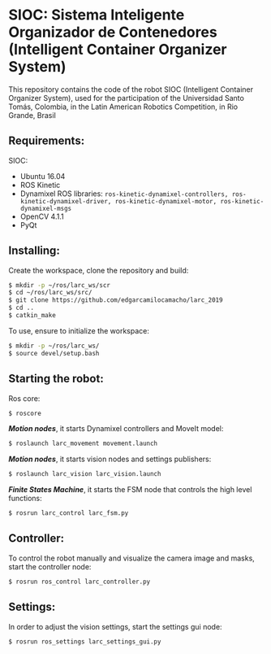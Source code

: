 # SIOC: Sistema Inteligente Organizador de Contenedores (Intelligent Container Organizer System)

This repository contains the code of the robot SIOC (Intelligent Container Organizer System), used for the participation of the Universidad Santo Tomás, Colombia, in the Latin American Robotics Competition, in Rio Grande, Brasil

## Requirements:

SIOC:
* Ubuntu 16.04
* ROS Kinetic
* Dynamixel ROS libraries: `ros-kinetic-dynamixel-controllers, ros-kinetic-dynamixel-driver, ros-kinetic-dynamixel-motor, ros-kinetic-dynamixel-msgs`
* OpenCV 4.1.1
* PyQt

## Installing:

Create the workspace, clone the repository and build:

``` bash
$ mkdir -p ~/ros/larc_ws/scr
$ cd ~/ros/larc_ws/src/
$ git clone https://github.com/edgarcamilocamacho/larc_2019
$ cd ..
$ catkin_make
```

To use, ensure to initialize the workspace:

``` bash
$ mkdir -p ~/ros/larc_ws/
$ source devel/setup.bash
```

## Starting the robot:

Ros core:

``` bash
$ roscore
```

***Motion nodes***, it starts Dynamixel controllers and MoveIt model:

``` bash
$ roslaunch larc_movement movement.launch
```

***Motion nodes***, it starts vision nodes and settings publishers:

``` bash
$ roslaunch larc_vision larc_vision.launch
```

***Finite States Machine***, it starts the FSM node that controls the high level functions:

``` bash
$ rosrun larc_control larc_fsm.py
```

## Controller:

To control the robot manually and visualize the camera image and masks, start the controller node:

``` bash
$ rosrun ros_control larc_controller.py
```

## Settings:

In order to adjust the vision settings, start the settings gui node:

``` bash
$ rosrun ros_settings larc_settings_gui.py
```



